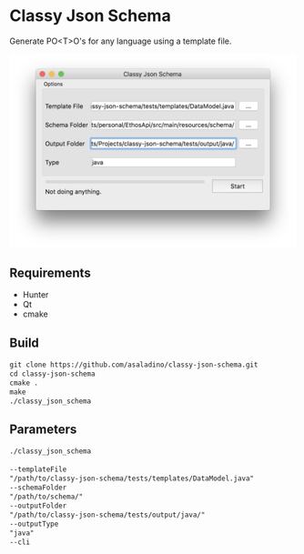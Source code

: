 # Classy Json Schema

Generate PO&lt;T>O's for any language using a template file.

![Classy Json Schema](docs/main-window.png "Classy Json Schema")

## Requirements
- Hunter
- Qt
- cmake

## Build
```
git clone https://github.com/asaladino/classy-json-schema.git
cd classy-json-schema
cmake .
make
./classy_json_schema 
```

## Parameters
```
./classy_json_schema

--templateFile
"/path/to/classy-json-schema/tests/templates/DataModel.java"
--schemaFolder
"/path/to/schema/"
--outputFolder
"/path/to/classy-json-schema/tests/output/java/"
--outputType
"java"
--cli
```